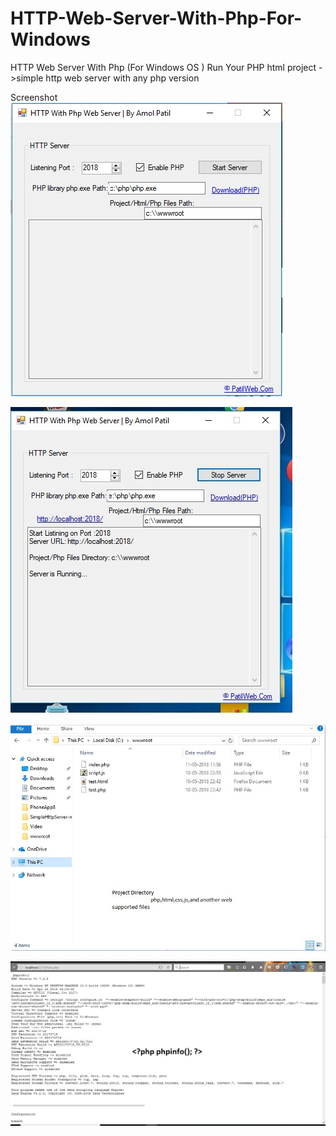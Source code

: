 # HTTP-Web-Server-With-Php-For-Windows
HTTP Web Server With Php (For Windows  OS ) Run Your PHP html project ->simple http web server with any php version

Screenshot
![ScreenShot](https://raw.githubusercontent.com/djamol/HTTP-Web-Server-With-Php-For-Windows/master/Screenshot/screen1.jpg)

![ScreenShot](https://raw.githubusercontent.com/djamol/HTTP-Web-Server-With-Php-For-Windows/master/Screenshot/screen2.jpg)

![ScreenShot](https://raw.githubusercontent.com/djamol/HTTP-Web-Server-With-Php-For-Windows/master/Screenshot/screen3.jpg)

![ScreenShot](https://raw.githubusercontent.com/djamol/HTTP-Web-Server-With-Php-For-Windows/master/Screenshot/screen4.jpg)

